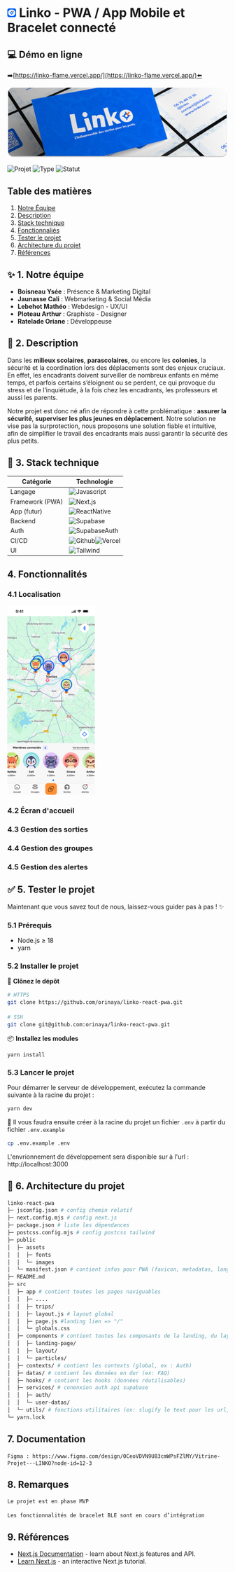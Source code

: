 # <img src="public/assets/images/favicon.svg" alt="comet-gif" width="20"/> Linko - PWA / App Mobile et Bracelet connecté

## 💻 Démo en ligne

➡️[https://linko-flame.vercel.app/](https://linko-flame.vercel.app/)⬅️

![Bannière](public/assets/images/carte-de-visite-banner.png)

![Projet](https://img.shields.io/badge/Projet-Fictif-0162EF?style=for-the-badge)
![Type](https://img.shields.io/badge/Type-PWA--Mobile-CC5C00?style=for-the-badge)
![Statut](https://img.shields.io/badge/Statut-En%20cours-FFBF33?style=for-the-badge)

## Table des matières

1. [Notre Équipe](#-1-notre-équipe)
2. [Description](#-2-description)
3. [Stack technique](#-3-stack-technique)
4. [Fonctionnaliés](#4-fonctionnalités)
5. [Tester le projet](#-5-tester-le-projet)
6. [Architecture du projet](#-6-architecture-du-projet)
7. [Références](#7-références)

## ✨ 1. Notre équipe

- **Boisneau Ysée** : Présence & Marketing Digital
- **Jaunasse Cali** : Webmarketing & Social Média
- **Lebehot Mathéo** : Webdesign - UX/UI
- **Ploteau Arthur** : Graphiste - Designer
- **Ratelade Oriane** : Développeuse

## 📜 2. Description

Dans les **milieux scolaires**, **parascolaires**, ou encore les **colonies**, la sécurité et la
coordination lors des déplacements sont des enjeux cruciaux. En effet, les encadrants
doivent surveiller de nombreux enfants en même temps, et parfois certains
s’éloignent ou se perdent, ce qui provoque du stress et de l’inquiétude, à la fois chez
les encadrants, les professeurs et aussi les parents.

Notre projet est donc né afin de répondre à cette problématique : **assurer la sécurité**,
**superviser les plus jeunes en déplacement**. Notre solution ne vise pas la surprotection,
nous proposons une solution fiable et intuitive, afin de simplifier le travail des
encadrants mais aussi garantir la sécurité des plus petits.

## 🚀 3. Stack technique

| Catégorie       | Technologie                                                                                                                                                                                                  |
| --------------- | ------------------------------------------------------------------------------------------------------------------------------------------------------------------------------------------------------------ |
| Langage         | ![Javascript](https://img.shields.io/badge/Javascript-000000?style=for-the-badge&logo=javascript&logoColor=F7DF1E)                                                                                           |
| Framework (PWA) | ![Next.js](https://img.shields.io/badge/Next.js-000000?style=for-the-badge&logo=next.js&logoColor=ffffff)                                                                                                    |
| App (futur)     | ![ReactNative](https://img.shields.io/badge/React%20Native-000000?style=for-the-badge&logo=react&logoColor=61DAFB)                                                                                           |
| Backend         | ![Supabase](https://img.shields.io/badge/Supabase-000000?style=for-the-badge&logo=supabase&logoColor=3FCF8E)                                                                                                 |
| Auth            | ![SupabaseAuth](https://img.shields.io/badge/Supabase%20Auth-000000?style=for-the-badge&logo=supabase&logoColor=3FCF8E)                                                                                      |
| CI/CD           | ![Github](https://img.shields.io/badge/Github-000000?style=for-the-badge&logo=github&logoColor=ffffff)![Vercel](https://img.shields.io/badge/Vercel-000000?style=for-the-badge&logo=vercel&logoColor=ffffff) |
| UI              | ![Tailwind](https://img.shields.io/badge/Tailwind%20CSS-000000?style=for-the-badge&logo=tailwindcss&logoColor=06B6D4)                                                                                        |

## 4. Fonctionnalités

### 4.1 Localisation

<img src="public/assets/images/linko-localisation.jpg" alt="comet-gif" width="200"/>

### 4.2 Écran d'accueil

### 4.3 Gestion des sorties

### 4.4 Gestion des groupes

### 4.5 Gestion des alertes

## ✅ 5. Tester le projet

Maintenant que vous savez tout de nous, laissez-vous guider pas à pas ! ✨

### 5.1 Prérequis

- Node.js ≥ 18
- yarn

### 5.2 Installer le projet

📂 **Clônez le dépôt**

```bash
# HTTPS
git clone https://github.com/orinaya/linko-react-pwa.git

# SSH
git clone git@github.com:orinaya/linko-react-pwa.git
```

📦 **Installez les modules**

```
yarn install
```

### 5.3 Lancer le projet

Pour démarrer le serveur de développement, exécutez la commande suivante à la racine du projet :

```bash
yarn dev
```

🔐 Il vous faudra ensuite créer à la racine du projet un fichier `.env` à partir du fichier `.env.example`

```bash
cp .env.example .env
```

L'envrionnement de développement sera disponible sur à l'url : http://localhost:3000

## 📂 6. Architecture du projet

```bash
linko-react-pwa
├─ jsconfig.json # config chemin relatif
├─ next.config.mjs # config next.js
├─ package.json # liste les dépendances
├─ postcss.config.mjs # config postcss tailwind
├─ public
│  ├─ assets
│  │  ├─ fonts
│  │  └─ images
│  └─ manifest.json # contient infos pour PWA (favicon, metadatas, langue, couleurs etc)
├─ README.md
├─ src
│  ├─ app # contient toutes les pages naviguables
│  │  ├─ ....
│  │  ├─ trips/
│  │  ├─ layout.js # layout global
│  │  ├─ page.js #landing lien => "/"
│  │  └─ globals.css
│  ├─ components # contient toutes les composants de la landing, du layout global etc
│  │  ├─ landing-page/
│  │  ├─ layout/
│  │  └─ particles/
│  ├─ contexts/ # contient les contexts (global, ex : Auth)
│  ├─ datas/ # contient les données en dur (ex: FAQ)
│  ├─ hooks/ # contient les hooks (données réutilisables)
│  ├─ services/ # conenxion auth api supabase
│  │  ├─ auth/
│  │  └─ user-datas/
│  └─ utils/ # fonctions utilitaires (ex: slugify le text pour les url, formattage de dates)
└─ yarn.lock
```

## 7. Documentation

    Figma : https://www.figma.com/design/0CeoVDVN9U83cmWPsFZlMY/Vitrine-Projet---LINKO?node-id=12-3

## 8. Remarques

    Le projet est en phase MVP

    Les fonctionnalités de bracelet BLE sont en cours d’intégration

## 9. Références

- [Next.js Documentation](https://nextjs.org/docs) - learn about Next.js features and API.
- [Learn Next.js](https://nextjs.org/learn) - an interactive Next.js tutorial.
